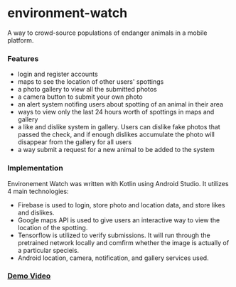 # environment-watch
A way to crowd-source populations of endanger animals in a mobile platform.

### Features
- login and register accounts
- maps to see the location of other users' spottings
- a photo gallery to view all the submitted photos
- a camera button to submit your own photo
- an alert system notifing users about spotting of an animal in their area
- ways to view only the last 24 hours worth of spottings in maps and gallery
- a like and dislike system in gallery. Users can dislike fake photos that passed the check, and if enough dislikes accumulate the photo will disappear from the gallery for all users
- a way submit a request for a new animal to be added to the system

### Implementation
Environement Watch was written with Kotlin using Android Studio. It utilizes 4 main technologies:
- Firebase is used to login, store photo and location data, and store likes and dislikes.
- Google maps API is used to give users an interactive way to view the location of the spotting. 
- Tensorflow is utilized to verify submissions. It will run through the pretrained network locally and comfirm whether the image is actually of a particular specieis.
- Android location, camera, notification, and gallery services used.

### [Demo Video](https://www.youtube.com/watch?v=VwEnq_lCQm0)
